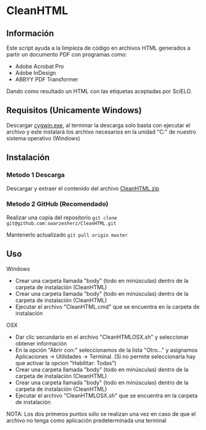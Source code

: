 # CleanHTML

## Información

Este script ayuda a la limpieza de código en archivos HTML generados a partir un documento PDF con programas como:

* Adobe Acrobat Pro
* Adobe InDesign
* ABBYY PDF Transformer

Dando como resultado un HTML con las etiquetas aceptadas por SciELO.

## Requisitos (Unicamente Windows)
Descargar [cygwin.exe](https://github.com/downloads/swarzesherz/CleanHTML/cygwin.exe), al terminar la descarga solo basta con ejecutar el archivo y este instalará los archivo necesarios en la unidad "C:" de nuestro sistema operativo (Windows)

## Instalación

### Metodo 1 Descarga
Descargar y extraer el contenido del archivo [CleanHTML.zip](https://github.com/swarzesherz/CleanHTML/zipball/master)
### Metodo 2 GitHub (Recomendado)
Realizar una copia del repositorio `git clone git@github.com:swarzesherz/CleanHTML.git`

Mantenerlo actualizado `git pull origin master`

## Uso
Windows
* Crear una carpeta llamada "body" (todo en minúsculas) dentro de la carpeta de instalación (CleanHTML)
* Crear una carpeta llamada "body" (todo en minúsculas) dentro de la carpeta de instalación (CleanHTML)
* Ejecutar el archivo "CleanHTML.cmd" que se encuentra en la carpeta de instalación

OSX

* Dar clic secundario en el archivo "CleanHTMLOSX.sh" y seleccionar obtener información
* En la opción "Abrir con:" seleccionamos de la lista "Otro..." y asignamos Aplicaciones -> Utilidades -> Terminal. (Si no permite seleccionarla hay que activar la opcion "Habilitar: Todas")
* Crear una carpeta llamada "body" (todo en minúsculas) dentro de la carpeta de instalación (CleanHTML)
* Crear una carpeta llamada "body" (todo en minúsculas) dentro de la carpeta de instalación (CleanHTML)
* Ejecutar el archivo "CleanHTMLOSX.sh" que se encuentra en la carpeta de instalación

NOTA: Los dos primeros puntos sólo se realizan una vez en caso de que el archivo no tenga como aplicación predeterminada una terminal
